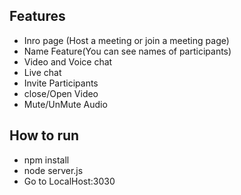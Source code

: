## Features

- Inro page (Host a meeting or join a meeting page)
- Name Feature(You can see names of participants)
- Video and Voice chat
- Live chat
- Invite Participants
- close/Open Video
- Mute/UnMute Audio

## How to run

- npm install
- node server.js
- Go to LocalHost:3030
